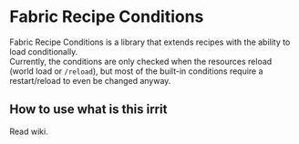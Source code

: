 # Fabric Recipe Conditions
Fabric Recipe Conditions is a library that extends recipes with the ability to load conditionally.<br/>
Currently, the conditions are only checked when the resources reload (world load or `/reload`), but most of the built-in
conditions require a restart/reload to even be changed anyway.

## How to use what is this irrit
Read wiki.
